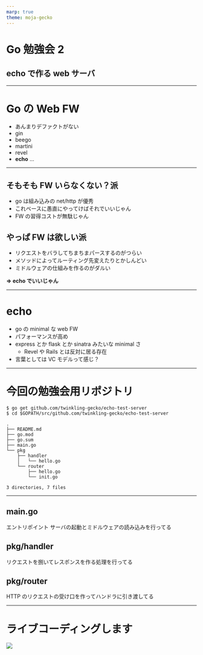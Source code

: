 ```yaml
---
marp: true
theme: moja-gecko
---
```


<style>
section.center {
  text-align: center;
}
</style>

<!-- _class: cover -->

# Go 勉強会 2

## echo で作る web サーバ

---

# Go の Web FW

- あんまりデファクトがない
- gin
- beego
- martini
- revel
- **echo**
  ...

---

## そもそも FW いらなくない？派

- go は組み込みの net/http が優秀
- これベースに愚直にやってけばそれでいいじゃん
- FW の習得コストが無駄じゃん

## やっぱ FW は欲しい派

- リクエストをバラしてちまちまパースするのがつらい
- メソッドによってルーティング先変えたりとかしんどい
- ミドルウェアの仕組みを作るのがダルい

**=> echo でいいじゃん**

---

# echo

- go の minimal な web FW
- パフォーマンスが高め
- express とか flask とか sinatra みたいな minimal さ
  - Revel や Rails とは反対に居る存在
- 言葉としては VC モデルって感じ？

---

# 今回の勉強会用リポジトリ

```
$ go get github.com/twinkling-gecko/echo-test-server
$ cd $GOPATH/src/github.com/twinkling-gecko/echo-test-server
```

```
.
├── README.md
├── go.mod
├── go.sum
├── main.go
└── pkg
    ├── handler
    │   └── hello.go
    └── router
        ├── hello.go
        └── init.go

3 directories, 7 files
```

---

## main.go

エントリポイント
サーバの起動とミドルウェアの読み込みを行ってる

## pkg/handler

リクエストを捌いてレスポンスを作る処理を行ってる

## pkg/router

HTTP のリクエストの受け口を作ってハンドラに引き渡してる

---

<!-- _class: center -->

# ライブコーディングします

![](https://imgc.appbank.net/c/wp-content/uploads/2017/02/morikubo2.jpg)
